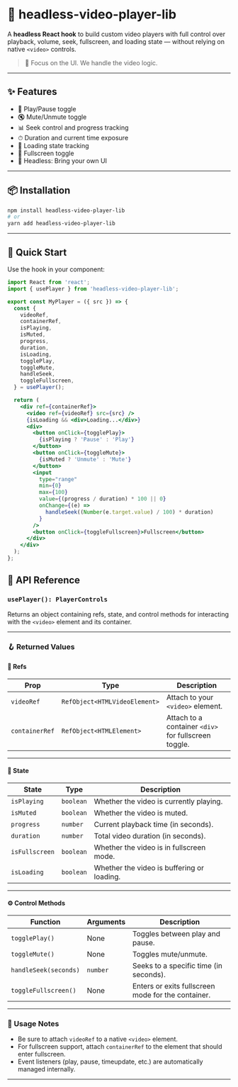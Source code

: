 # 🎥 headless-video-player-lib

A **headless React hook** to build custom video players with full control over playback, volume, seek, fullscreen, and loading state — without relying on native `<video>` controls.

> 🧠 Focus on the UI. We handle the video logic.

---

## ✨ Features

- 🔁 Play/Pause toggle  
- 🔇 Mute/Unmute toggle  
- 📊 Seek control and progress tracking  
- ⏱ Duration and current time exposure  
- 🧭 Loading state tracking  
- 🔲 Fullscreen toggle  
- 🔌 Headless: Bring your own UI  

---

## 📦 Installation

```bash
npm install headless-video-player-lib
# or
yarn add headless-video-player-lib
```
---

## 🚀 Quick Start

Use the hook in your component:

```jsx
import React from 'react';
import { usePlayer } from 'headless-video-player-lib';

export const MyPlayer = ({ src }) => {
  const {
    videoRef,
    containerRef,
    isPlaying,
    isMuted,
    progress,
    duration,
    isLoading,
    togglePlay,
    toggleMute,
    handleSeek,
    toggleFullscreen,
  } = usePlayer();

  return (
    <div ref={containerRef}>
      <video ref={videoRef} src={src} />
      {isLoading && <div>Loading...</div>}
      <div>
        <button onClick={togglePlay}>
          {isPlaying ? 'Pause' : 'Play'}
        </button>
        <button onClick={toggleMute}>
          {isMuted ? 'Unmute' : 'Mute'}
        </button>
        <input
          type="range"
          min={0}
          max={100}
          value={(progress / duration) * 100 || 0}
          onChange={(e) =>
            handleSeek((Number(e.target.value) / 100) * duration)
          }
        />
        <button onClick={toggleFullscreen}>Fullscreen</button>
      </div>
    </div>
  );
};
```

## 📘 API Reference

### `usePlayer(): PlayerControls`

Returns an object containing refs, state, and control methods for interacting with the `<video>` element and its container.

---

### 🪝 Returned Values

#### 📍 Refs

<table>
  <thead>
    <tr>
      <th>Prop</th>
      <th>Type</th>
      <th>Description</th>
    </tr>
  </thead>
  <tbody>
    <tr>
      <td><code>videoRef</code></td>
      <td><code>RefObject&lt;HTMLVideoElement&gt;</code></td>
      <td>Attach to your <code>&lt;video&gt;</code> element.</td>
    </tr>
    <tr>
      <td><code>containerRef</code></td>
      <td><code>RefObject&lt;HTMLElement&gt;</code></td>
      <td>Attach to a container <code>&lt;div&gt;</code> for fullscreen toggle.</td>
    </tr>
  </tbody>
</table>

---

#### 🧠 State

<table>
  <thead>
    <tr>
      <th>State</th>
      <th>Type</th>
      <th>Description</th>
    </tr>
  </thead>
  <tbody>
    <tr>
      <td><code>isPlaying</code></td>
      <td><code>boolean</code></td>
      <td>Whether the video is currently playing.</td>
    </tr>
    <tr>
      <td><code>isMuted</code></td>
      <td><code>boolean</code></td>
      <td>Whether the video is muted.</td>
    </tr>
    <tr>
      <td><code>progress</code></td>
      <td><code>number</code></td>
      <td>Current playback time (in seconds).</td>
    </tr>
    <tr>
      <td><code>duration</code></td>
      <td><code>number</code></td>
      <td>Total video duration (in seconds).</td>
    </tr>
    <tr>
      <td><code>isFullscreen</code></td>
      <td><code>boolean</code></td>
      <td>Whether the video is in fullscreen mode.</td>
    </tr>
    <tr>
      <td><code>isLoading</code></td>
      <td><code>boolean</code></td>
      <td>Whether the video is buffering or loading.</td>
    </tr>
  </tbody>
</table>

---

#### ⚙️ Control Methods

<table>
  <thead>
    <tr>
      <th>Function</th>
      <th>Arguments</th>
      <th>Description</th>
    </tr>
  </thead>
  <tbody>
    <tr>
      <td><code>togglePlay()</code></td>
      <td>None</td>
      <td>Toggles between play and pause.</td>
    </tr>
    <tr>
      <td><code>toggleMute()</code></td>
      <td>None</td>
      <td>Toggles mute/unmute.</td>
    </tr>
    <tr>
      <td><code>handleSeek(seconds)</code></td>
      <td><code>number</code></td>
      <td>Seeks to a specific time (in seconds).</td>
    </tr>
    <tr>
      <td><code>toggleFullscreen()</code></td>
      <td>None</td>
      <td>Enters or exits fullscreen mode for the container.</td>
    </tr>
  </tbody>
</table>

---

### 📌 Usage Notes

- Be sure to attach `videoRef` to a native `<video>` element.
- For fullscreen support, attach `containerRef` to the element that should enter fullscreen.
- Event listeners (play, pause, timeupdate, etc.) are automatically managed internally.

---



